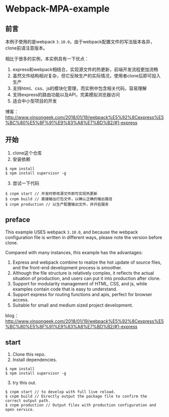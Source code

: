 # Webpack-MPA-example

## 前言

本例子使用的是webpack `3.10.0`，由于webpack配置文件的写法版本各异，clone前请注意版本。



相比于很多的实例，本实例具有一下优点：

1. express和webpack相结合，实现源文件的热更新，前端开发流程更加流畅
2. 虽然文件结构相对复杂，但它反映生产的实际情况，使用者clone后即可投入生产
3. 支持html、css、js的模块化管理，而实例中包含相关代码，容易理解
4. 支持express的路由功能以及API，完美模拟浏览器访问
5. 适合中小型项目的开发




博客：http://www.vinsongeek.com/2018/01/19/webpack%E5%92%8Cexpress%E5%BC%80%E5%8F%91%E9%83%A8%E7%BD%B2/#1-express




## 开始

1. clone这个仓库
2. 安装依赖

```
$ npm install
$ npm install supervisor -g
```

3. 尝试一下代码

```
$ cnpm start // 开发时修改源文件即可实现热更新
$ cnpm build // 直接输出打包文件，以确认正确的输出路径
$ cnpm production // 以生产配置输出文件，并开启服务
```



## preface

This example USES webpack `3.10.0`, and because the webpack configuration file is written in different ways, please note the version before clone.



Compared with many instances, this example has the advantages:

1. Express and webpack combine to realize the hot update of source files, and the front-end development process is smoother.
2. Although the file structure is relatively complex, it reflects the actual situation of production, and users can put it into production after clone.
3. Support for modularity management of HTML, CSS, and js, while examples contain code that is easy to understand.
4. Support express for routing functions and apis, perfect for browser access.
5. Suitable for small and medium sized project development.




blog：http://www.vinsongeek.com/2018/01/19/webpack%E5%92%8Cexpress%E5%BC%80%E5%8F%91%E9%83%A8%E7%BD%B2/#1-express




## start

1. Clone this repo.
2. Install dependencies.

```
$ npm install
$ npm install supervisor -g
```

3. try this out.

```
$ cnpm start // to develop with full live reload.
$ cnpm build // Directly output the package file to confirm the correct output path.
$ cnpm production // Output files with production configuration and open service.
```

